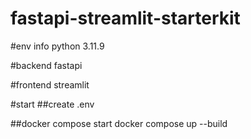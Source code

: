 # fastapi-streamlit-starterkit

#env info
python 3.11.9

#backend
fastapi

#frontend
streamlit

#start
##create .env

##docker compose start
docker compose up --build

